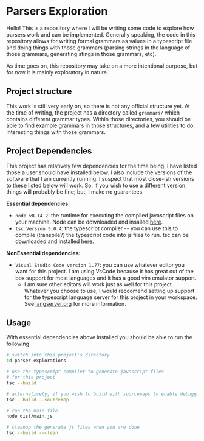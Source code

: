 # Parsers Exploration

Hello! This is a repository where I will be writing some code to explore how parsers work and can be implemented. Generally speaking, the code in this repository allows for writing formal grammars as values in a typescript file and doing things with those grammars (parsing strings in the language of those grammars, generating stings in those grammars, etc).

As time goes on, this repository may take on a more intentional purpose, but for now it is mainly exploratory in nature.

## Project structure

This work is still very early on, so there is not any official structure yet. At the time of writing, the project has a directory called `grammars/` which contains different grammar types. Within those directories, you should be able to find example grammars in those structures, and a few utilities to do interesting things with those grammars.

## Project Dependencies

This project has relatively few dependencies for the time being. I have listed those a user should have installed below. I also include the versions of the software that I am currently running. I suspect that most close-ish versions to these listed below will work. So, if you wish to use a different version, things will probably be fine; but, I make no guarantees.

**Essential dependencies:**

- `node v8.14.2`: the runtime for executing the compiled javascript files on your machine. Node can be downloaded and insalled [here](https://nodejs.org/en/download).
- `tsc Version 5.0.4`: the typescript compiler -- you can use this to compile (transpile?) the typescript code into js files to run. tsc can be downloaded and installed [here](https://www.typescriptlang.org/download).

**NonEssential dependencies:**

- `Visual Studio Code version 1.77`: you can use whatever editor you want for this project. I am using VsCode because it has great out of the box support for most languages and it has a good vim emulator support.
  - I am sure other editors will work just as well for this project. Whatever you choose to use, I would reccomend setting up support for the typescript language server for this project in your workspace. See [langserver.org](https://langserver.org/) for more information.

## Usage

With essential dependencies above installed you should be able to run the following

```Bash
# switch into this project's directory
cd parser-explorations

# use the typescript compiler to generate javascript files
# for this project
tsc --build

# alternatively, if you wish to build with sourcemaps to enable debugging ts,
tsc --build --sourcemap

# run the main file
node dist/main.js

# cleanup the generate js files when you are done
tsc --build --clean
```
